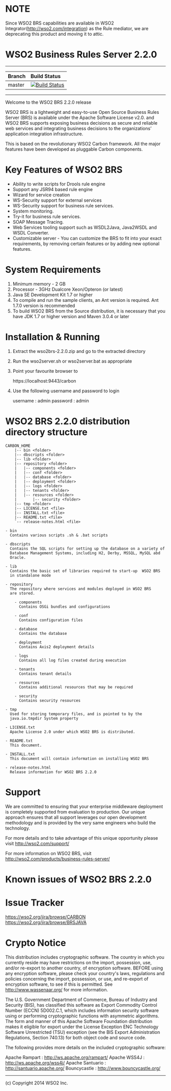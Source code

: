 # NOTE
Since WSO2 BRS capabilities are available in WSO2 Integrator(http://wso2.com/integration) as the Rule mediator, we are deprecating this product and moving it to attic.

WSO2  Business Rules Server 2.2.0
=================================
---

|  Branch | Build Status |
| :------------ |:-------------
| master      | [![Build Status](https://wso2.org/jenkins/job/product-brs/badge/icon)](https://wso2.org/jenkins/job/product-brs) |


---

Welcome to the WSO2 BRS 2.2.0 release

WSO2 BRS is a lightweight and easy-to-use Open Source  Business Rules Server
(BRS) is available under the Apache Software License v2.0. and WSO2 BRS supports
exposing business decisions as secure and reliable web services and integrating 
business decisions to the organizations’ application integration infrastructure.

This is based on the revolutionary WSO2 Carbon framework. All the major features
have been developed as pluggable Carbon components.

Key Features of WSO2 BRS
==================================
* Ability to write scripts for Drools rule engine
* Support any JSR94 based rule engine
* Wizard for service creation
* WS-Security support for external services
* WS-Security support for business rule services.
* System monitoring.
* Try-it for business rule services.
* SOAP Message Tracing.
* Web Services tooling support such as WSDL2Java, Java2WSDL and WSDL Converter.
* Customizable server - You can customize the BRS to fit into your
  exact requirements, by removing certain features or by adding new
  optional features.

System Requirements
==================================

1. Minimum memory - 2 GB
2. Processor      - 3GHz Dual­core Xeon/Opteron (or latest)
3. Java SE Development Kit 1.7 or higher
4. To compile and run the sample clients, an Ant version is required. Ant 1.7.0
   version is recommended
5. To build WSO2 BRS from the Source distribution, it is necessary that you have
   JDK 1.7 or higher version and Maven 3.0.4 or later

Installation & Running
==================================

1. Extract the wso2brs-2.2.0.zip and go to the extracted directory
2. Run the wso2server.sh or wso2server.bat as appropriate
3. Point your favourite browser to

    https://localhost:9443/carbon

4. Use the following username and password to login

    username : admin
    password : admin


WSO2 BRS 2.2.0 distribution directory structure
=============================================

	CARBON_HOME
		|-- bin <folder>
		|-- dbscripts <folder>
		|-- lib <folder>
		|-- repository <folder>
		|   |-- components <folder>
		|   |-- conf <folder>
		|   |-- database <folder>
		|   |-- deployment <folder>
		|   |-- logs <folder>
		|   |-- tenants <folder>
		|   |-- resources <folder>
		|       |-- security <folder>
		|-- tmp <folder>
		|-- LICENSE.txt <file>
		|-- INSTALL.txt <file>
		|-- README.txt <file>
		`-- release-notes.html <file>

    - bin
	  Contains various scripts .sh & .bat scripts

    - dbscripts
      Contains the SQL scripts for setting up the database on a variety of
      Database Management Systems, including H2, Derby, MSSQL, MySQL abd
      Oracle.

    - lib
      Contains the basic set of libraries required to start-up  WSO2 BRS
      in standalone mode

    - repository
      The repository where services and modules deployed in WSO2 BRS
      are stored.

        - components
          Contains OSGi bundles and configurations
      
        - conf
          Contains configuration files
         
        - database
          Contains the database

        - deployment
          Contains Axis2 deployment details
          
        - logs
          Contains all log files created during execution

        - tenants
          Contains tenant details

        - resources
          Contains additional resources that may be required

        - security
          Contains security resources

    - tmp
      Used for storing temporary files, and is pointed to by the
      java.io.tmpdir System property

    - LICENSE.txt
      Apache License 2.0 under which WSO2 BRS is distributed.

    - README.txt
      This document.

    - INSTALL.txt
      This document will contain information on installing WSO2 BRS

    - release-notes.html
      Release information for WSO2 BRS 2.2.0

Support
==================================

We are committed to ensuring that your enterprise middleware deployment is 
completely supported from evaluation to production. Our unique approach 
ensures that all support leverages our open development methodology and 
is provided by the very same engineers who build the technology.

For more details and to take advantage of this unique opportunity 
please visit http://wso2.com/support/


For more information on WSO2 BRS, visit http://wso2.com/products/business-rules-server/

Known issues of WSO2 BRS 2.2.0
=================================

Issue Tracker
==================================

  https://wso2.org/jira/browse/CARBON
  https://wso2.org/jira/browse/BRSJAVA

Crypto Notice
==================================

   This distribution includes cryptographic software.  The country in
   which you currently reside may have restrictions on the import,
   possession, use, and/or re-export to another country, of
   encryption software.  BEFORE using any encryption software, please
   check your country's laws, regulations and policies concerning the
   import, possession, or use, and re-export of encryption software, to
   see if this is permitted.  See <http://www.wassenaar.org/> for more
   information.

   The U.S. Government Department of Commerce, Bureau of Industry and
   Security (BIS), has classified this software as Export Commodity
   Control Number (ECCN) 5D002.C.1, which includes information security
   software using or performing cryptographic functions with asymmetric
   algorithms.  The form and manner of this Apache Software Foundation
   distribution makes it eligible for export under the License Exception
   ENC Technology Software Unrestricted (TSU) exception (see the BIS
   Export Administration Regulations, Section 740.13) for both object
   code and source code.

   The following provides more details on the included cryptographic
   software:

   Apache Rampart   : http://ws.apache.org/rampart/
   Apache WSS4J     : http://ws.apache.org/wss4j/
   Apache Santuario : http://santuario.apache.org/
   Bouncycastle     : http://www.bouncycastle.org/

--------------------------------------------------------------------------------
(c) Copyright 2014 WSO2 Inc.


